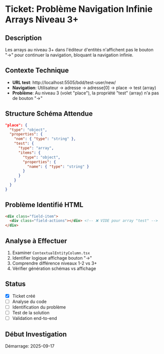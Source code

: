 # Ticket: Problème Navigation Infinie Arrays Niveau 3+

## Description
Les arrays au niveau 3+ dans l'éditeur d'entités n'affichent pas le bouton "→" pour continuer la navigation, bloquant la navigation infinie.

## Contexte Technique
- **URL test**: http://localhost:5505/bdd/test-user/new/
- **Navigation**: Utilisateur → adresse → adresse[0] → place → test (array)
- **Problème**: Au niveau 3 (volet "place"), la propriété "test" (array) n'a pas de bouton "→"

## Structure Schéma Attendue
```json
"place": {
  "type": "object",
  "properties": {
    "nom": { "type": "string" },
    "test": {
      "type": "array",
      "items": {
        "type": "object",
        "properties": {
          "name": { "type": "string" }
        }
      }
    }
  }
}
```

## Problème Identifié HTML
```html
<div class="field-item">
  <div class="field-actions"></div> <!-- ❌ VIDE pour array "test" -->
</div>
```

## Analyse à Effectuer
1. Examiner `ContextualEntityColumn.tsx`
2. Identifier logique affichage bouton "→"
3. Comprendre différence niveaux 1-2 vs 3+
4. Vérifier génération schémas vs affichage

## Status
- [x] Ticket créé
- [ ] Analyse du code
- [ ] Identification du problème
- [ ] Test de la solution
- [ ] Validation end-to-end

## Début Investigation
Démarrage: 2025-09-17